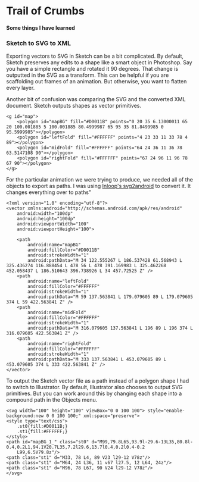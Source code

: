 # Trail of Crumbs

#### Some things I have learned

### Sketch to SVG to XML

Exporting vectors to SVG in Sketch can be a bit complicated. By default, Sketch preserves any edits to a shape like a smart object in Photoshop. Say you have a simple rectangle and rotated it 90 degrees. That change is outputted in the SVG as a transform. This can be helpful if you are scaffolding out frames of an animation. But otherwise, you want to flatten every layer.

Another bit of confusion was comparing the SVG and the converted XML document. Sketch outputs shapes as vector primitives.

```
<g id="map">
    <polygon id="mapBG" fill="#D0011B" points="0 20 35 6.13000011 65 20 100.001885 5 100.001885 80.4999987 65 95 35 81.8499985 0 95.5999985"></polygon>
    <polygon id="leftFold" fill="#FFFFFF" points="4 23 33 11 33 78 4 89"></polygon>
    <polygon id="midFold" fill="#FFFFFF" points="64 24 36 11 36 78 63.5147108 90"></polygon>
    <polygon id="rightFold" fill="#FFFFFF" points="67 24 96 11 96 78 67 90"></polygon>
</g>
```

For the particular animation we were trying to produce, we needed all of the objects to export as paths. I was using [Inloop's svg2android](http://inloop.github.io/svg2android/) to convert it. It changes everything over to paths"

```
<?xml version="1.0" encoding="utf-8"?>
<vector xmlns:android="http://schemas.android.com/apk/res/android"
    android:width="100dp"
    android:height="100dp"
    android:viewportWidth="100"
    android:viewportHeight="100">

    <path
        android:name="mapBG"
        android:fillColor="#D0011B"
        android:strokeWidth="1"
        android:pathData="M 34 122.555267 L 186.537428 61.568943 L 325.436274 116.888454 L 478 56 L 478 391.169983 L 325.462268 452.058437 L 186.510643 396.738926 L 34 457.72525 Z" />
    <path
        android:name="leftFold"
        android:fillColor="#FFFFFF"
        android:strokeWidth="1"
        android:pathData="M 59 137.563841 L 179.079605 89 L 179.079605 374 L 59 422.563841 Z" />
    <path
        android:name="midFold"
        android:fillColor="#FFFFFF"
        android:strokeWidth="1"
        android:pathData="M 316.079605 137.563841 L 196 89 L 196 374 L 316.079605 422.563841 Z" />
    <path
        android:name="rightFold"
        android:fillColor="#FFFFFF"
        android:strokeWidth="1"
        android:pathData="M 333 137.563841 L 453.079605 89 L 453.079605 374 L 333 422.563841 Z" />
</vector>
```

To output the Sketch vector file as a path instead of a polygon shape I had to switch to Illustrator. By default, Illustrator also chooses to output SVG primitives. But you can work around this by changing each shape into a compound path in the Objects menu.

```
<svg width="100" height="100" viewBox="0 0 100 100"> style="enable-background:new 0 0 100 100;" xml:space="preserve">
<style type="text/css">
	.st0{fill:#D0011B;}
	.st1{fill:#FFFFFF;}
</style>
<path id="mapBG_1_" class="st0" d="M99,79.8L65,93.9l-29.6-13L35,80.8l-0.4,0.2L1,94.1V20.7L35,7.2l29.6,13.7l0.4,0.2l0.4-0.2
	L99,6.5V79.8z"/>
<path class="st1" d="M33, 78 L4, 89 V23 l29-12 V78z"/>
<path class="st1" d="M64, 24 L36, 11 v67 l27.5, 12 L64, 24z"/>
<path class="st1" d="M96, 78 L67, 90 V24 l29-12 V78z"/>
</svg>
```
